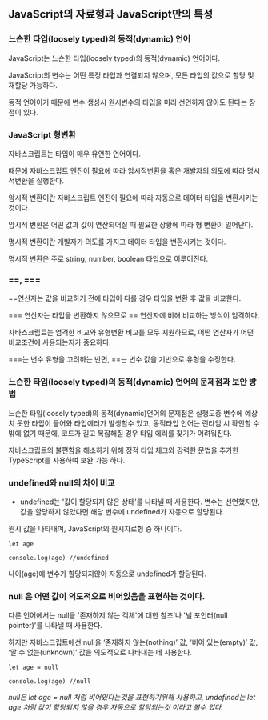 ## JavaScript의 자료형과 JavaScript만의 특성


### 느슨한 타입(loosely typed)의 동적(dynamic) 언어

JavaScript는 느슨한 타입(loosely typed)의 동적(dynamic) 언어이다.

JavaScript의 변수는 어떤 특정 타입과 연결되지 않으며, 모든 타입의 값으로 할당 및 재할당 가능하다.

동적 언어이기 때문에 변수 생성시 원시변수의 타입을 미리 선언하지 않아도 된다는 장점이 있다.


### JavaScript 형변환

자바스크립트는 타입이 매우 유연한 언어이다.

때문에 자바스크립트 엔진이 필요에 따라 암시적변환을 혹은 개발자의 의도에 따라 명시적변환을 실행한다.

암시적 변환이란 자바스크립트 엔진이 필요에 따라 자동으로 데이터 타입을 변환시키는 것이다.

암시적 변환은 어떤 값과 값이 연산되어질 때 필요한 상황에 따라 형 변환이 일어난다.

명시적 변환이란 개발자가 의도를 가지고 데이터 타입을 변환시키는 것이다.

명시적 변환은 주로 string, number, boolean 타입으로 이루어진다.


### ==, ===

==연산자는 값을 비교하기 전에 타입이 다를 경우 타입을 변환 후 값을 비교한다.

=== 연산자는 타입을 변환하지 않으므로 == 연산자에 비해 비교하는 방식이 엄격하다.

자바스크립트는 엄격한 비교와 유형변환 비교를 모두 지원하므로, 어떤 연산자가 어떤 비교조건에 사용되는지가 중요하다.


===는 변수 유형을 고려하는 반면, ==는 변수 값을 기반으로 유형을 수정한다.


### 느슨한 타입(loosely typed)의 동적(dynamic) 언어의 문제점과 보안 방법

느슨한 타입(loosely typed)의 동적(dynamic)언어의 문제점은 실행도중 변수에 예상치 못한 타입이 들어와 타입에러가 발생할수 있고,
동적타입 언어는 런타임 시 확인할 수 밖에 없기 때문에, 코드가 길고 복잡해질 경우 타입 에러를 찾기가 어려워진다.

자바스크립트의 불편함을 해소하기 위해 정적 타입 체크와 강력한 문법을 추가한 TypeScript를 사용하여 보완 가능 하다.


### undefined와 null의 차이 비교

* undefined는 '값이 할당되지 않은 상태’를 나타낼 때 사용한다.
변수는 선언했지만, 값을 할당하지 않았다면 해당 변수에 undefined가 자동으로 할당된다.

원시 값을 나타내며, JavaScript의 원시자료형 중 하나이다.

```
let age

console.log(age) //undefined
```

나이(age)에 변수가 할당되지않아 자동으로 undefined가 할당된다.


### null 은 어떤 값이 의도적으로 비어있음을 표현하는 것이다.

다른 언어에서는 null을 '존재하지 않는 객체'에 대한 참조’나 '널 포인터(null pointer)'를 나타낼 때 사용한다.

하지만 자바스크립트에선 null을 ‘존재하지 않는(nothing)’ 값, ‘비어 있는(empty)’ 값, ‘알 수 없는(unknown)’ 값을 의도적으로 나타내는 데 사용한다.

```
let age = null

console.log(age) //null
```


_null은 let age = null 처럼 비어있다는것을 표현하기위해 사용하고, 
undefined는 let age 처럼 값이 할당되지 않을 경우 자동으로 할당되는것 이라고 볼수 있다._



